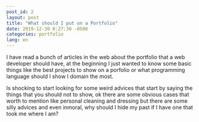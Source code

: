 ```yaml
---
post_id: 2
layout: post
title: "What should I put on a Portfolio"
date: 2019-12-30 8:27:30 -0500
categories: portfolio
lang: en
---
```


I have read a bunch of articles in the web about the portfolio that a web developer should have, at the beginning I just wanted to know some basic things like the best projects to show on a porfolio or what programming language should I show I domain the most.

Is shocking to start looking for some weird advices that start by saying the things that you should not to show, ok there are some obvious cases that worth to mention like personal cleaning and dressing but there are some silly advices and even inmoral, why should I hide my past if I have one that took me where I am?
